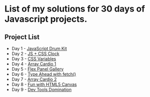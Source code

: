 # List of my solutions for 30 days of Javascript projects.

## Project List
* Day 1 - [JavaScript Drum Kit](./Day%201%20-%20JS%20Drum%20Kit)
* Day 2 - [JS + CSS Clock](./Day%202%20-%20JS%20+%20CSS%20Clock)
* Day 3 - [CSS Variables](./Day%203%20-%20CSS%20Variables)
* Day 4 - [Array Cardio 1](./Day%204%20-%20Array%20Cardio%201)
* Day 5 - [Flex Panel Gallery](./Day%205%20-%20Flex%20Panel%20Gallery)
* Day 6 - [Type Ahead with fetch()](./Day%206%20-%20Type%20Ahead%20with%20fetch())
* Day 7 - [Array Cardio 2](./Day%207%20-%20Array%20Cardio%202)
* Day 8 - [Fun with HTML5 Canvas](./Day%208%20-%20Fun%20with%20HTML5%20Canvas)
* Day 9 - [Dev Tools Domination](./Day%209%20-%20Dev%20Tools%20Domination)

